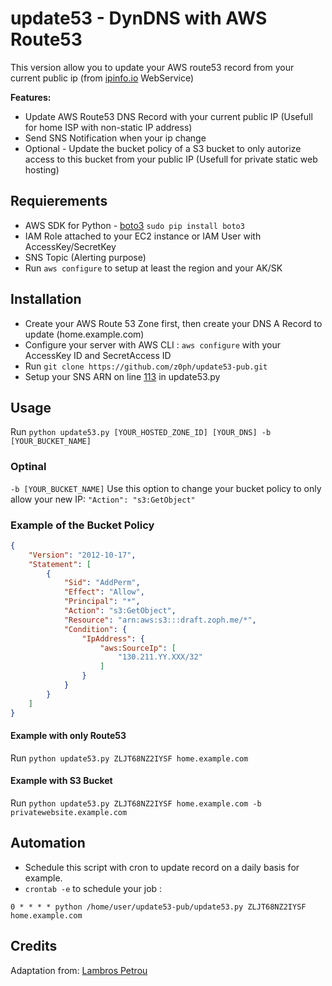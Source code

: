 # update53 - DynDNS with AWS Route53

This version allow you to update your AWS route53 record from your current public ip (from [ipinfo.io](https://ipinfo.io/) WebService)

**Features:**
- Update AWS Route53 DNS Record with your current public IP (Usefull for home ISP with non-static IP address)
- Send SNS Notification when your ip change
- Optional - Update the bucket policy of a S3 bucket to only autorize access to this bucket from your public IP (Usefull for private static web hosting)

## Requierements

- AWS SDK for Python - [boto3](https://github.com/boto/boto3) `sudo pip install boto3`
- IAM Role attached to your EC2 instance or IAM User with AccessKey/SecretKey
- SNS Topic (Alerting purpose)
- Run `aws configure` to setup at least the region and your AK/SK

## Installation

- Create your AWS Route 53 Zone first, then create your DNS A Record to update (home.example.com)
- Configure your server with AWS CLI : `aws configure` with your AccessKey ID and SecretAccess ID
- Run `git clone https://github.com/z0ph/update53-pub.git`
- Setup your SNS ARN on line [113](https://github.com/z0ph/update53-pub/blob/master/python/update53.py#L113) in update53.py

## Usage

Run `python update53.py [YOUR_HOSTED_ZONE_ID] [YOUR_DNS] -b [YOUR_BUCKET_NAME]`

### Optinal

`-b [YOUR_BUCKET_NAME]`     Use this option to change your bucket policy to only allow your new IP: `"Action": "s3:GetObject"`

### Example of the Bucket Policy

```json
{
    "Version": "2012-10-17",
    "Statement": [
        {
            "Sid": "AddPerm",
            "Effect": "Allow",
            "Principal": "*",
            "Action": "s3:GetObject",
            "Resource": "arn:aws:s3:::draft.zoph.me/*",
            "Condition": {
                "IpAddress": {
                    "aws:SourceIp": [
                        "130.211.YY.XXX/32"
                    ]
                }
            }
        }
    ]
}

```

#### Example with only Route53

Run `python update53.py ZLJT68NZ2IYSF home.example.com`

#### Example with S3 Bucket 

Run `python update53.py ZLJT68NZ2IYSF home.example.com -b privatewebsite.example.com`

## Automation

- Schedule this script with cron to update record on a daily basis for example.
- `crontab -e` to schedule your job : 

`0 * * * * python /home/user/update53-pub/update53.py ZLJT68NZ2IYSF home.example.com`

## Credits

Adaptation from: [Lambros Petrou](https://www.lambrospetrou.com/articles/aws-update-route53-recordset-diy-load-balancer/)